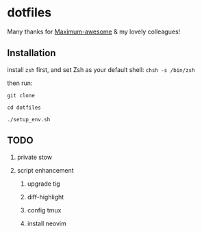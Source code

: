 # dotfiles

Many thanks for [Maximum-awesome](https://github.com/square/maximum-awesome) & my lovely colleagues!

## Installation

install `zsh` first, and set Zsh as your default shell: `chsh -s /bin/zsh`

then run:

`git clone`

`cd dotfiles`

`./setup_env.sh`

## TODO

1. private stow

2. script enhancement

   1. upgrade tig

   2. diff-highlight

   3. config tmux

   4. install neovim
